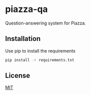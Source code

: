 # piazza-qa

Question-answering system for Piazza.

## Installation

Use pip to install the requirements

```bash
pip install -r requirements.txt
```

## License
[MIT](https://choosealicense.com/licenses/mit/)